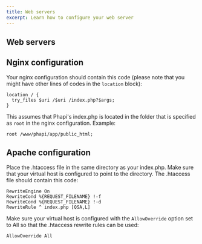 ```yaml
---
title: Web servers
excerpt: Learn how to configure your web server
---
```


## Web servers

## Nginx configuration
Your nginx configuration should contain this code (please note that you might have other lines of codes in the <code>location</code> block):

```
location / {
  try_files $uri /$uri /index.php?$args;
}
```

This assumes that Phapi's index.php is located in the folder that is specified as <code>root</code> in the nginx configuration. Example:

```
root /www/phapi/app/public_html;
```

## Apache configuration
Place the .htaccess file in the same directory as your index.php. Make sure that your virtual host is configured to point to the directory. The .htaccess file should contain this code:

```
RewriteEngine On
RewriteCond %{REQUEST_FILENAME} !-f
RewriteCond %{REQUEST_FILENAME} !-d
RewriteRule ^ index.php [QSA,L]
```

Make sure your virtual host is configured with the <code>AllowOverride</code> option set to All so that the .htaccess rewrite rules can be used:

```
AllowOverride All
```
